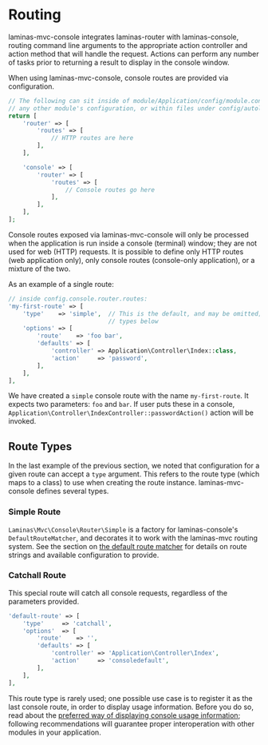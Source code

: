 # Routing

laminas-mvc-console integrates laminas-router with laminas-console, routing command line
arguments to the appropriate action controller and action method that will
handle the request. Actions can perform any number of tasks prior to returning a
result to display in the console window.

When using laminas-mvc-console, console routes are provided via configuration.

```php
// The following can sit inside of module/Application/config/module.config.php,
// any other module's configuration, or within files under config/autoload/:
return [
    'router' => [
        'routes' => [
            // HTTP routes are here
        ],
    ],

    'console' => [
        'router' => [
            'routes' => [
                // Console routes go here
            ],
        ],
    ],
];
```

Console routes exposed via laminas-mvc-console will only be processed when the application
is run inside a console (terminal) window; they are not used for web (HTTP)
requests. It is possible to define only HTTP routes (web application only), only
console routes (console-only application), or a mixture of the two.

As an example of a single route:

```php
// inside config.console.router.routes:
'my-first-route' => [
    'type'    => 'simple',  // This is the default, and may be omitted; more on
                            // types below
    'options' => [
        'route'    => 'foo bar',
        'defaults' => [
            'controller' => Application\Controller\Index::class,
            'action'     => 'password',
        ],
    ],
],
```

We have created a `simple` console route with the name `my-first-route`. It
expects two parameters: `foo` and `bar`. If user puts these in a console,
`Application\Controller\IndexController::passwordAction()` action will be
invoked.

## Route Types

In the last example of the previous section, we noted that configuration for a
given route can accept a `type` argument. This refers to the route type (which
maps to a class) to use when creating the route instance. laminas-mvc-console defines
several types.

### Simple Route

`Laminas\Mvc\Console\Router\Simple` is a factory for laminas-console's
`DefaultRouteMatcher`, and decorates it to work with the laminas-mvc routing
system. See the section on [the default route matcher](https://docs.laminas.dev/laminas-console/routes/#the-default-route-matcher)
for details on route strings and available configuration to provide.

### Catchall Route

This special route will catch all console requests, regardless of the parameters provided.

```php
'default-route' => [
    'type'     => 'catchall',
    'options'  => [
        'route'    => '',
        'defaults' => [
            'controller' => 'Application\Controller\Index',
            'action'     => 'consoledefault',
        ],
    ],
],
```

This route type is rarely used; one possible use case is to register it as the
last console route, in order to display usage information. Before you do so,
read about the [preferred way of displaying console usage information](modules.md);
following recommendations will guarantee proper interoperation with other
modules in your application.
